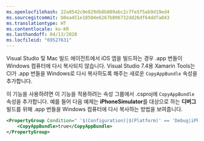 ```yaml
---
ms.openlocfilehash: 22a8542c0e829db8b889abc2c7fe5f5ab9d19ed4
ms.sourcegitcommit: b0ea451e18504e6267b896732dd26df64ddfa843
ms.translationtype: HT
ms.contentlocale: ko-KR
ms.lasthandoff: 04/13/2020
ms.locfileid: "69527631"
---
```


Visual Studio 및 Mac 빌드 에이전트에서 iOS 앱을 빌드하는 경우 .app 번들이 Windows 컴퓨터에 다시 복사되지 않습니다. Visual Studio 7.4용 Xamarin Tools는 CI가 .app 번들을 Windows로 다시 복사하도록 해주는 새로운 `CopyAppBundle` 속성을 추가합니다.

이 기능을 사용하려면 이 기능을 적용하려는 속성 그룹에서 .csproj에 `CopyAppBundle` 속성을 추가합니다. 예를 들어 다음 예제는 **iPhoneSimulator**를 대상으로 하는 **디버그** 빌드를 위해 .app 번들을 Windows 컴퓨터에 다시 복사하는 방법을 보여줍니다.

```xml
<PropertyGroup Condition=" '$(Configuration)|$(Platform)' == 'Debug|iPhoneSimulator' ">
    <CopyAppBundle>true</CopyAppBundle>
</PropertyGroup>
```
